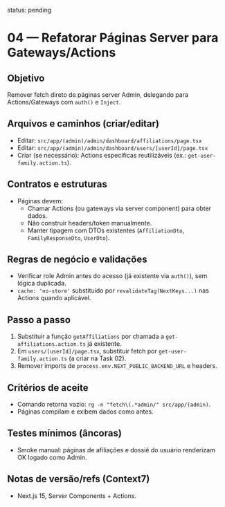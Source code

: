 status: pending

# 04 — Refatorar Páginas Server para Gateways/Actions

## Objetivo
Remover fetch direto de páginas server Admin, delegando para Actions/Gateways com `auth()` e `Inject`.

## Arquivos e caminhos (criar/editar)
- Editar: `src/app/(admin)/admin/dashboard/affiliations/page.tsx`
- Editar: `src/app/(admin)/admin/dashboard/users/[userId]/page.tsx`
- Criar (se necessário): Actions específicas reutilizáveis (ex.: `get-user-family.action.ts`).

## Contratos e estruturas
- Páginas devem:
  - Chamar Actions (ou gateways via server component) para obter dados.
  - Não construir headers/token manualmente.
  - Manter tipagem com DTOs existentes (`AffiliationDto`, `FamilyResponseDto`, `UserDto`).

## Regras de negócio e validações
- Verificar role Admin antes do acesso (já existente via `auth()`), sem lógica duplicada.
- `cache: 'no-store'` substituído por `revalidateTag(NextKeys...)` nas Actions quando aplicável.

## Passo a passo
1) Substituir a função `getAffiliations` por chamada a `get-affiliations.action.ts` já existente.
2) Em `users/[userId]/page.tsx`, substituir fetch por `get-user-family.action.ts` (a criar na Task 02).
3) Remover imports de `process.env.NEXT_PUBLIC_BACKEND_URL` e headers.

## Critérios de aceite
- Comando retorna vazio: `rg -n "fetch\(.*admin/" src/app/(admin)`.
- Páginas compilam e exibem dados como antes.

## Testes mínimos (âncoras)
- Smoke manual: páginas de afiliações e dossiê do usuário renderizam OK logado como Admin.

## Notas de versão/refs (Context7)
- Next.js 15, Server Components + Actions.

